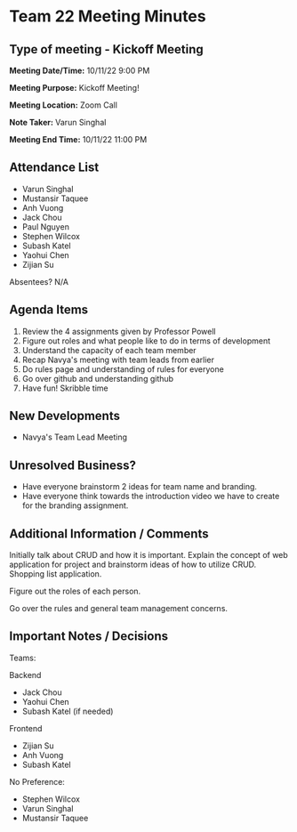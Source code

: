 # Team 22 Meeting Minutes
## Type of meeting - Kickoff Meeting

**Meeting Date/Time:**   10/11/22 9:00 PM

**Meeting Purpose:**   Kickoff Meeting!

**Meeting Location:**   Zoom Call

**Note Taker:** Varun Singhal

**Meeting End Time:** 10/11/22 11:00 PM

## Attendance List
- Varun Singhal
- Mustansir Taquee
- Anh Vuong
- Jack Chou
- Paul Nguyen
- Stephen Wilcox
- Subash Katel
- Yaohui Chen   
- Zijian Su
  
Absentees?
N/A

## Agenda Items 
1. Review the 4 assignments given by Professor Powell
2. Figure out roles and what people like to do in terms of development
3. Understand the capacity of each team member
4. Recap Navya's meeting with team leads from earlier
5. Do rules page and understanding of rules for everyone
6. Go over github and understanding github
7. Have fun! Skribble time

## New Developments
- Navya's Team Lead Meeting 

## Unresolved Business?
- Have everyone brainstorm 2 ideas for team name and branding. 
- Have everyone think towards the introduction video we have to create for the branding assignment. 

## Additional Information / Comments
Initially talk about CRUD and how it is important. Explain the concept of web application for project and brainstorm ideas of how to utilize CRUD. Shopping list application.  

Figure out the roles of each person.

Go over the rules and general team management concerns.

## Important Notes / Decisions
Teams:

Backend
- Jack Chou
- Yaohui Chen
- Subash Katel (if needed)

Frontend
- Zijian Su 
- Anh Vuong
- Subash Katel

No Preference: 
- Stephen Wilcox
- Varun Singhal
- Mustansir Taquee

